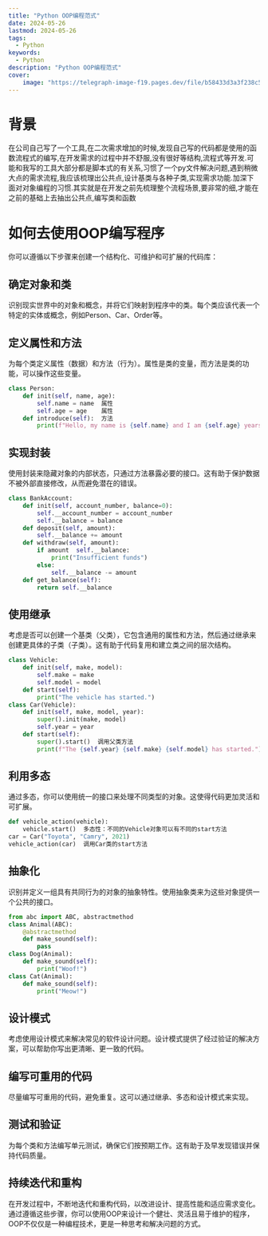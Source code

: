```yaml
---
title: "Python OOP编程范式"
date: 2024-05-26
lastmod: 2024-05-26
tags:
  - Python
keywords:
  - Python
description: "Python OOP编程范式"
cover:
    image: "https://telegraph-image-f19.pages.dev/file/b58433d3a3f238c52fcd4.jpg"
---
```

# 背景
在公司自己写了一个工具,在二次需求增加的时候,发现自己写的代码都是使用的函数流程式的编写,在开发需求的过程中并不舒服,没有很好等结构,流程式等开发.可能和我写的工具大部分都是脚本式的有关系,习惯了一个py文件解决问题,遇到稍微大点的需求流程,我应该梳理出公共点,设计基类与各种子类,实现需求功能.加深下面对对象编程的习惯.其实就是在开发之前先梳理整个流程场景,要非常的细,才能在之前的基础上去抽出公共点,编写类和函数

# 如何去使用OOP编写程序
你可以遵循以下步骤来创建一个结构化、可维护和可扩展的代码库：
## 确定对象和类
识别现实世界中的对象和概念，并将它们映射到程序中的类。每个类应该代表一个特定的实体或概念，例如Person、Car、Order等。
## 定义属性和方法
为每个类定义属性（数据）和方法（行为）。属性是类的变量，而方法是类的功能，可以操作这些变量。
```python
class Person:
    def init(self, name, age):
        self.name = name  属性
        self.age = age    属性
    def introduce(self):  方法
        print(f"Hello, my name is {self.name} and I am {self.age} years old.")
```
## 实现封装
使用封装来隐藏对象的内部状态，只通过方法暴露必要的接口。这有助于保护数据不被外部直接修改，从而避免潜在的错误。
```python
class BankAccount:
    def init(self, account_number, balance=0):
        self.__account_number = account_number
        self.__balance = balance
    def deposit(self, amount):
        self.__balance += amount
    def withdraw(self, amount):
        if amount  self.__balance:
            print("Insufficient funds")
        else:
            self.__balance -= amount
    def get_balance(self):
        return self.__balance
```
## 使用继承
考虑是否可以创建一个基类（父类），它包含通用的属性和方法，然后通过继承来创建更具体的子类（子类）。这有助于代码复用和建立类之间的层次结构。
```python
class Vehicle:
    def init(self, make, model):
        self.make = make
        self.model = model
    def start(self):
        print("The vehicle has started.")
class Car(Vehicle):
    def init(self, make, model, year):
        super().init(make, model)
        self.year = year
    def start(self):
        super().start()  调用父类方法
        print(f"The {self.year} {self.make} {self.model} has started.")
```
## 利用多态
通过多态，你可以使用统一的接口来处理不同类型的对象。这使得代码更加灵活和可扩展。
```python
def vehicle_action(vehicle):
    vehicle.start()  多态性：不同的Vehicle对象可以有不同的start方法
car = Car("Toyota", "Camry", 2021)
vehicle_action(car)  调用Car类的start方法
```
## 抽象化
识别并定义一组具有共同行为的对象的抽象特性。使用抽象类来为这些对象提供一个公共的接口。
```python
from abc import ABC, abstractmethod
class Animal(ABC):
    @abstractmethod
    def make_sound(self):
        pass
class Dog(Animal):
    def make_sound(self):
        print("Woof!")
class Cat(Animal):
    def make_sound(self):
        print("Meow!")
```
## 设计模式
考虑使用设计模式来解决常见的软件设计问题。设计模式提供了经过验证的解决方案，可以帮助你写出更清晰、更一致的代码。
## 编写可重用的代码
尽量编写可重用的代码，避免重复。这可以通过继承、多态和设计模式来实现。
## 测试和验证
为每个类和方法编写单元测试，确保它们按预期工作。这有助于及早发现错误并保持代码质量。
## 持续迭代和重构
在开发过程中，不断地迭代和重构代码，以改进设计、提高性能和适应需求变化。
通过遵循这些步骤，你可以使用OOP来设计一个健壮、灵活且易于维护的程序，OOP不仅仅是一种编程技术，更是一种思考和解决问题的方式。
